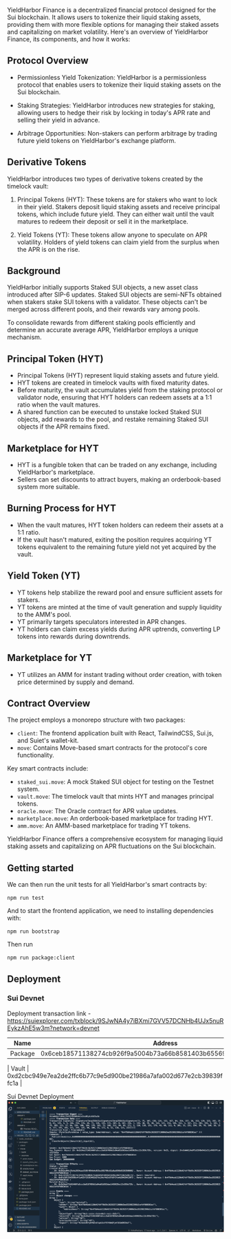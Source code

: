 YieldHarbor Finance is a decentralized financial protocol designed for the Sui blockchain. It allows users to tokenize their liquid staking assets, providing them with more flexible options for managing their staked assets and capitalizing on market volatility. Here's an overview of YieldHarbor Finance, its components, and how it works:

## Protocol Overview

- Permissionless Yield Tokenization: YieldHarbor is a permissionless protocol that enables users to tokenize their liquid staking assets on the Sui blockchain.

- Staking Strategies: YieldHarbor introduces new strategies for staking, allowing users to hedge their risk by locking in today's APR rate and selling their yield in advance.

- Arbitrage Opportunities: Non-stakers can perform arbitrage by trading future yield tokens on YieldHarbor's exchange platform.

## Derivative Tokens

YieldHarbor introduces two types of derivative tokens created by the timelock vault:

1. Principal Tokens (HYT): These tokens are for stakers who want to lock in their yield. Stakers deposit liquid staking assets and receive principal tokens, which include future yield. They can either wait until the vault matures to redeem their deposit or sell it in the marketplace.

2. Yield Tokens (YT): These tokens allow anyone to speculate on APR volatility. Holders of yield tokens can claim yield from the surplus when the APR is on the rise.

## Background

YieldHarbor initially supports Staked SUI objects, a new asset class introduced after SIP-6 updates. Staked SUI objects are semi-NFTs obtained when stakers stake SUI tokens with a validator. These objects can't be merged across different pools, and their rewards vary among pools.

To consolidate rewards from different staking pools efficiently and determine an accurate average APR, YieldHarbor employs a unique mechanism.

## Principal Token (HYT)

- Principal Tokens (HYT) represent liquid staking assets and future yield.
- HYT tokens are created in timelock vaults with fixed maturity dates.
- Before maturity, the vault accumulates yield from the staking protocol or validator node, ensuring that HYT holders can redeem assets at a 1:1 ratio when the vault matures.
- A shared function can be executed to unstake locked Staked SUI objects, add rewards to the pool, and restake remaining Staked SUI objects if the APR remains fixed.

## Marketplace for HYT

- HYT is a fungible token that can be traded on any exchange, including YieldHarbor's marketplace.
- Sellers can set discounts to attract buyers, making an orderbook-based system more suitable.

## Burning Process for HYT

- When the vault matures, HYT token holders can redeem their assets at a 1:1 ratio.
- If the vault hasn't matured, exiting the position requires acquiring YT tokens equivalent to the remaining future yield not yet acquired by the vault.

## Yield Token (YT)

- YT tokens help stabilize the reward pool and ensure sufficient assets for stakers.
- YT tokens are minted at the time of vault generation and supply liquidity to the AMM's pool.
- YT primarily targets speculators interested in APR changes.
- YT holders can claim excess yields during APR uptrends, converting LP tokens into rewards during downtrends.

## Marketplace for YT

- YT utilizes an AMM for instant trading without order creation, with token price determined by supply and demand.

## Contract Overview

The project employs a monorepo structure with two packages:

- `client`: The frontend application built with React, TailwindCSS, Sui.js, and Suiet's wallet-kit.
- `move`: Contains Move-based smart contracts for the protocol's core functionality.

Key smart contracts include:

- `staked_sui.move`: A mock Staked SUI object for testing on the Testnet system.
- `vault.move`: The timelock vault that mints HYT and manages principal tokens.
- `oracle.move`: The Oracle contract for APR value updates.
- `marketplace.move`: An orderbook-based marketplace for trading HYT.
- `amm.move`: An AMM-based marketplace for trading YT tokens.

YieldHarbor Finance offers a comprehensive ecosystem for managing liquid staking assets and capitalizing on APR fluctuations on the Sui blockchain.

## Getting started

We can then run the unit tests for all YieldHarbor's smart contracts by:

```
npm run test
```

And to start the frontend application, we need to installing dependencies with:

```
npm run bootstrap
```

Then run

```
npm run package:client
```

## Deployment

### Sui Devnet

Deployment transaction link - https://suiexplorer.com/txblock/9SJwNA4y7iBXmi7GVV57DCNHb4UJx5nuREykzAhE5w3m?network=devnet


| Name    | Address                                                            |
| ------- | ------------------------------------------------------------------ |
| Package | 0x6ceb18571138274cb926f9a5004b73a66b8581403b655696a38d71d6e5e0ec1d |

| Vault   | 0xd2cbc949e7ea2de2ffc6b77c9e5d900be21986a7afa002d677e2cb39839ffc1a |

Sui Devnet Deployment
[![Sui Devnet Deployment](./images/deploy.png)]()
